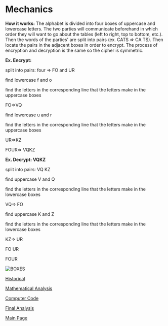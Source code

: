# Mechanics


**How it works:** The alphabet is divided into four boxes of uppercase and lowercase letters. The two parties will communicate beforehand in which order they will want to go about the tables (left to right, top to bottom, etc.). Then the words of the parties' are split into pairs (ex. CATS => CA TS). Then locate the pairs in the adjacent boxes in order to encrypt. The process of encryption and decryption is the same so the cipher is symmetric.

**Ex. Encrypt:**

split into pairs: four => FO and UR

find lowercase f and o

find the letters in the corresponding line that the letters make in the uppercase boxes

FO=>VQ

find lowercase u and r 

find the letters in the corresponding line that the letters make in the uppercase boxes
 
 UR=>KZ
  
  FOUR=> VQKZ
  


**Ex. Decrypt: VQKZ**

split into pairs: VQ KZ

find uppercase V and Q

find the letters in the corresponding line that the letters make in the lowercase boxes

VQ=> FO

find uppercase K and Z

find the letters in the corresponding line that the letters make in the lowercase boxes

KZ=> UR

FO UR

FOUR

  
![BOXES](https://user-images.githubusercontent.com/94381250/142233868-fcb1a34f-c279-468f-8931-4398201f2f7e.png)



[Historical](Historical.md)

[Mathematical Analysis](mathAnalysis.md)

[Computer Code](compCode.md)

[Final Analysis](https://github.com/PearlJain12/Cypher/blob/main/Final-Analysis.md)

[Main Page](README.md)


